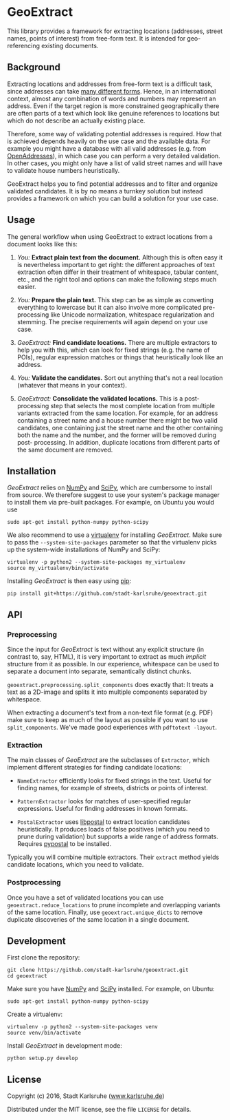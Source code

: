 # GeoExtract

This library provides a framework for extracting locations (addresses,
street names, points of interest) from free-form text. It is intended
for geo-referencing existing documents.


## Background

Extracting locations and addresses from free-form text is a difficult task,
since addresses can take [many different forms][falsehoods]. Hence, in an
international context, almost any combination of words and numbers may
represent an address. Even if the target region is more constrained
geographically there are often parts of a text which look like genuine
references to locations but which do not describe an actually existing place.

Therefore, some way of validating potential addresses is required. How that
is achieved depends heavily on the use case and the available data. For example
you might have a database with all valid addresses (e.g. from
[OpenAddresses][openaddresses]), in which case you can perform a very detailed
validation. In other cases, you might only have a list of valid street names
and will have to validate house numbers heuristically.

GeoExtract helps you to find potential addresses and to filter and organize
validated candidates. It is by no means a turnkey solution but instead provides
a framework on which you can build a solution for your use case.

[falsehoods]: https://www.mjt.me.uk/posts/falsehoods-programmers-believe-about-addresses/
[openaddresses]: https://openaddresses.io/


## Usage

The general workflow when using GeoExtract to extract locations from a document
looks like this:

1. *You:* **Extract plain text from the document.** Although this is often easy
   it is nevertheless important to get right: the different approaches of text
   extraction often differ in their treatment of whitespace, tabular content,
   etc., and the right tool and options can make the following steps much
   easier.

2. *You:* **Prepare the plain text.** This step can be as simple as converting
   everything to lowercase but it can also involve more complicated
   pre-processing like Unicode normalization, whitespace regularization and
   stemming. The precise requirements will again depend on your use case.

3. *GeoExtract:* **Find candidate locations.** There are multiple extractors to
   help you with this, which can look for fixed strings (e.g. the name of POIs),
   regular expression matches or things that heuristically look like an address.

4. *You:* **Validate the candidates.** Sort out anything that's not a real
   location (whatever that means in your context).

5. *GeoExtract:* **Consolidate the validated locations.** This is a post-
   processing step that selects the most complete location from multiple
   variants extracted from the same location. For example, for an address
   containing a street name and a house number there might be two valid
   candidates, one containing just the street name and the other containing
   both the name and the number, and the former will be removed during post-
   processing. In addition, duplicate locations from different parts of the
   same document are removed.


## Installation

*GeoExtract* relies on [NumPy][numpy] and [SciPy][scipy], which are cumbersome
to install from source. We therefore suggest to use your system's package
manager to install them via pre-built packages. For example, on Ubuntu you
would use

    sudo apt-get install python-numpy python-scipy

We also recommend to use a [virtualenv][virtualenv] for installing
*GeoExtract*. Make sure to pass the `--system-site-packages` parameter so that
the virtualenv picks up the system-wide installations of NumPy and SciPy:

    virtualenv -p python2 --system-site-packages my_virtualenv
    source my_virtualenv/bin/activate

Installing *GeoExtract* is then easy using [pip][pip]:

    pip install git+https://github.com/stadt-karlsruhe/geoextract.git


[numpy]: http://www.numpy.org/
[scipy]: https://www.scipy.org/
[virtualenv]: https://virtualenv.pypa.io
[pip]: https://pip.pypa.io


## API

### Preprocessing

Since the input for *GeoExtract* is text without any explicit structure (in
contrast to, say, HTML), it is very important to extract as much *implicit*
structure from it as possible. In our experience, whitespace can be used to
separate a document into separate, semantically distinct chunks.

`geoextract.preprocessing.split_components` does exactly that: It treats a text
as a 2D-image and splits it into multiple components separated by whitespace.

When extracting a document's text from a non-text file format (e.g. PDF) make
sure to keep as much of the layout as possible if you want to use
`split_components`. We've made good experiences with `pdftotext -layout`.


### Extraction

The main classes of *GeoExtract* are the subclasses of `Extractor`, which
implement different strategies for finding candidate locations:

- `NameExtractor` efficiently looks for fixed strings in the text. Useful for
  finding names, for example of streets, districts or points of interest.

- `PatternExtractor` looks for matches of user-specified regular expressions.
  Useful for finding addresses in known formats.

- `PostalExtractor` uses [libpostal][libpostal] to extract location candidates
  heuristically. It produces loads of false positives (which you need to prune
  during validation) but supports a wide range of address formats. Requires
  [pypostal][pypostal] to be installed.

Typically you will combine multiple extractors. Their `extract` method yields
candidate locations, which you need to validate.


### Postprocessing

Once you have a set of validated locations you can use
`geoextract.reduce_locations` to prune incomplete and overlapping variants of
the same location. Finally, use `geoextract.unique_dicts` to remove duplicate
discoveries of the same location in a single document.


[libpostal]: https://github.com/openvenues/libpostal
[pypostal]: https://github.com/openvenues/pypostal


## Development

First clone the repository:

    git clone https://github.com/stadt-karlsruhe/geoextract.git
    cd geoextract

Make sure you have [NumPy][numpy] and [SciPy][scipy] installed. For example,
on Ubuntu:

    sudo apt-get install python-numpy python-scipy

Create a virtualenv:

    virtualenv -p python2 --system-site-packages venv
    source venv/bin/activate

Install *GeoExtract* in development mode:

    python setup.py develop


## License

Copyright (c) 2016, Stadt Karlsruhe (www.karlsruhe.de)

Distributed under the MIT license, see the file `LICENSE` for details.


